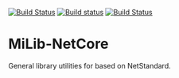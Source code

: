 [![Build Status](https://travis-ci.org/MiLibCode/MiLib-NetCore.svg?branch=master)](https://travis-ci.org/MiLibCode/MiLib-NetCore)
[![Build status](https://ci.appveyor.com/api/projects/status/m49r3x09w5upbh9m/branch/master?svg=true)](https://ci.appveyor.com/project/Moses/milib-netcore/branch/master)
[![Build Status](https://dev.azure.com/MiLibFramework/MiLib-NetCore/_apis/build/status/MiLibCode.MiLib-NetCore?branchName=master)](https://dev.azure.com/MiLibFramework/MiLib-NetCore/_build/latest?definitionId=1&branchName=master)

# MiLib-NetCore
General library utilities for based on NetStandard.
